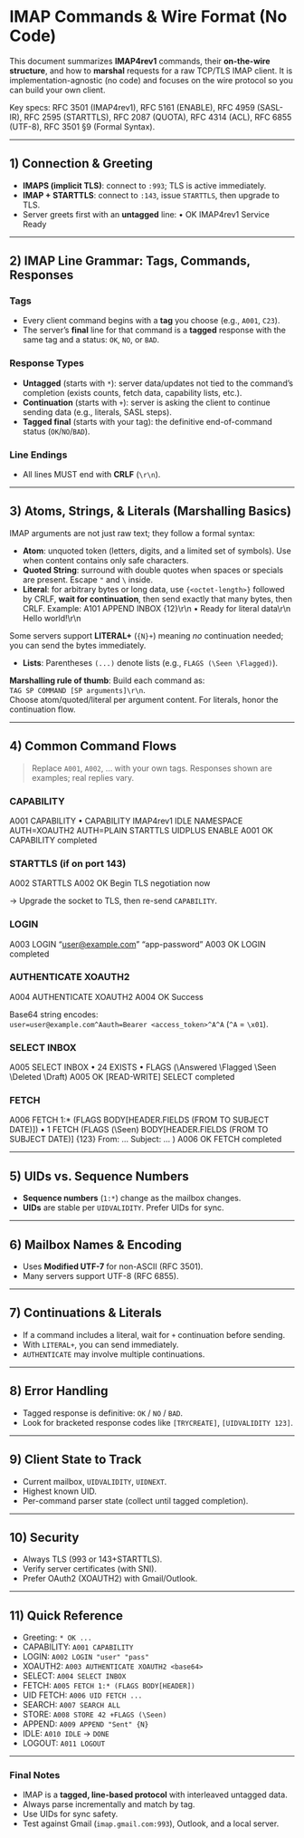 # IMAP Commands & Wire Format (No Code)

This document summarizes **IMAP4rev1** commands, their **on-the-wire structure**, and how to **marshal** requests for a raw TCP/TLS IMAP client. It is implementation-agnostic (no code) and focuses on the wire protocol so you can build your own client.

Key specs: RFC 3501 (IMAP4rev1), RFC 5161 (ENABLE), RFC 4959 (SASL-IR), RFC 2595 (STARTTLS), RFC 2087 (QUOTA), RFC 4314 (ACL), RFC 6855 (UTF-8), RFC 3501 §9 (Formal Syntax).

---

## 1) Connection & Greeting

- **IMAPS (implicit TLS)**: connect to `:993`; TLS is active immediately.
- **IMAP + STARTTLS**: connect to `:143`, issue `STARTTLS`, then upgrade to TLS.
- Server greets first with an **untagged** line:
  • OK IMAP4rev1 Service Ready

---

## 2) IMAP Line Grammar: Tags, Commands, Responses

### Tags

- Every client command begins with a **tag** you choose (e.g., `A001`, `C23`).
- The server’s **final** line for that command is a **tagged** response with the same tag and a status: `OK`, `NO`, or `BAD`.

### Response Types

- **Untagged** (starts with `*`): server data/updates not tied to the command’s completion (exists counts, fetch data, capability lists, etc.).
- **Continuation** (starts with `+`): server is asking the client to continue sending data (e.g., literals, SASL steps).
- **Tagged final** (starts with your tag): the definitive end-of-command status (`OK`/`NO`/`BAD`).

### Line Endings

- All lines MUST end with **CRLF** (`\r\n`).

---

## 3) Atoms, Strings, & Literals (Marshalling Basics)

IMAP arguments are not just raw text; they follow a formal syntax:

- **Atom**: unquoted token (letters, digits, and a limited set of symbols). Use when content contains only safe characters.
- **Quoted String**: surround with double quotes when spaces or specials are present. Escape `"` and `\` inside.
- **Literal**: for arbitrary bytes or long data, use `{<octet-length>}` followed by CRLF, **wait for continuation**, then send exactly that many bytes, then CRLF. Example:
  A101 APPEND INBOX {12}\r\n
  • Ready for literal data\r\n
  Hello world!\r\n

Some servers support **LITERAL+** (`{N}+`) meaning _no_ continuation needed; you can send the bytes immediately.

- **Lists**: Parentheses `(...)` denote lists (e.g., `FLAGS (\Seen \Flagged)`).

**Marshalling rule of thumb**: Build each command as:  
`TAG SP COMMAND [SP arguments]\r\n`.  
Choose atom/quoted/literal per argument content. For literals, honor the continuation flow.

---

## 4) Common Command Flows

> Replace `A001`, `A002`, … with your own tags. Responses shown are examples; real replies vary.

### CAPABILITY

A001 CAPABILITY
• CAPABILITY IMAP4rev1 IDLE NAMESPACE AUTH=XOAUTH2 AUTH=PLAIN STARTTLS UIDPLUS ENABLE
A001 OK CAPABILITY completed

### STARTTLS (if on port 143)

A002 STARTTLS
A002 OK Begin TLS negotiation now

→ Upgrade the socket to TLS, then re-send `CAPABILITY`.

### LOGIN

A003 LOGIN “user@example.com” “app-password”
A003 OK LOGIN completed

### AUTHENTICATE XOAUTH2

A004 AUTHENTICATE XOAUTH2
A004 OK Success

Base64 string encodes:  
`user=user@example.com^Aauth=Bearer <access_token>^A^A` (`^A` = `\x01`).

### SELECT INBOX

A005 SELECT INBOX
• 24 EXISTS
• FLAGS (\Answered \Flagged \Seen \Deleted \Draft)
A005 OK [READ-WRITE] SELECT completed

### FETCH

A006 FETCH 1:\* (FLAGS BODY[HEADER.FIELDS (FROM TO SUBJECT DATE)])
• 1 FETCH (FLAGS (\Seen) BODY[HEADER.FIELDS (FROM TO SUBJECT DATE)] {123}
From: …
Subject: …
)
A006 OK FETCH completed

---

## 5) UIDs vs. Sequence Numbers

- **Sequence numbers** (`1:*`) change as the mailbox changes.
- **UIDs** are stable per `UIDVALIDITY`. Prefer UIDs for sync.

---

## 6) Mailbox Names & Encoding

- Uses **Modified UTF-7** for non-ASCII (RFC 3501).
- Many servers support UTF-8 (RFC 6855).

---

## 7) Continuations & Literals

- If a command includes a literal, wait for `+` continuation before sending.
- With `LITERAL+`, you can send immediately.
- `AUTHENTICATE` may involve multiple continuations.

---

## 8) Error Handling

- Tagged response is definitive: `OK` / `NO` / `BAD`.
- Look for bracketed response codes like `[TRYCREATE]`, `[UIDVALIDITY 123]`.

---

## 9) Client State to Track

- Current mailbox, `UIDVALIDITY`, `UIDNEXT`.
- Highest known UID.
- Per-command parser state (collect until tagged completion).

---

## 10) Security

- Always TLS (993 or 143+STARTTLS).
- Verify server certificates (with SNI).
- Prefer OAuth2 (XOAUTH2) with Gmail/Outlook.

---

## 11) Quick Reference

- Greeting: `* OK ...`
- CAPABILITY: `A001 CAPABILITY`
- LOGIN: `A002 LOGIN "user" "pass"`
- XOAUTH2: `A003 AUTHENTICATE XOAUTH2 <base64>`
- SELECT: `A004 SELECT INBOX`
- FETCH: `A005 FETCH 1:* (FLAGS BODY[HEADER])`
- UID FETCH: `A006 UID FETCH ...`
- SEARCH: `A007 SEARCH ALL`
- STORE: `A008 STORE 42 +FLAGS (\Seen)`
- APPEND: `A009 APPEND "Sent" {N}`
- IDLE: `A010 IDLE` → `DONE`
- LOGOUT: `A011 LOGOUT`

---

### Final Notes

- IMAP is a **tagged, line-based protocol** with interleaved untagged data.
- Always parse incrementally and match by tag.
- Use UIDs for sync safety.
- Test against Gmail (`imap.gmail.com:993`), Outlook, and a local server.
